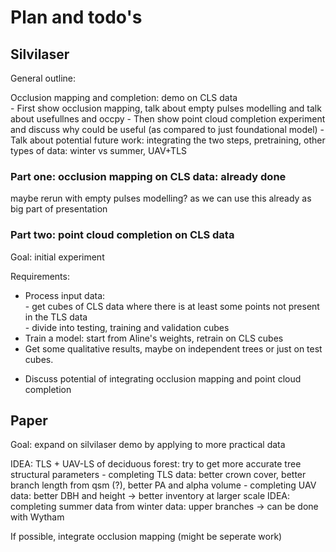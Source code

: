 # Plan and todo's

## Silvilaser

General outline:

Occlusion mapping and completion: demo on CLS data  
    - First show occlusion mapping, talk about empty pulses modelling and talk about usefullnes and occpy
    - Then show point cloud completion experiment and discuss why could be useful (as compared to just foundational model)
    - Talk about potential future work: integrating the two steps, pretraining, other types of data: winter vs summer, UAV+TLS

### Part one: occlusion mapping on CLS data: already done

maybe rerun with empty pulses modelling? as we can use this already as big part of presentation

### Part two: point cloud completion on CLS data

Goal: initial experiment

Requirements:
 - Process input data:  
         - get cubes of CLS data where there is at least some points not present in the TLS data  
         - divide into testing, training and validation cubes
 - Train a model: start from Aline's weights, retrain on CLS cubes
 - Get some qualitative results, maybe on independent trees or just on test cubes.

+ Discuss potential of integrating occlusion mapping and point cloud completion

## Paper

Goal: expand on silvilaser demo by applying to more practical data

IDEA: TLS + UAV-LS of deciduous forest: try to get more accurate tree structural parameters
    - completing TLS data: better crown cover, better branch length from qsm (?), better PA and alpha volume
    - completing UAV data: better DBH and height -> better inventory at larger scale
IDEA: completing summer data from winter data: upper branches -> can be done with Wytham

If possible, integrate occlusion mapping (might be seperate work)